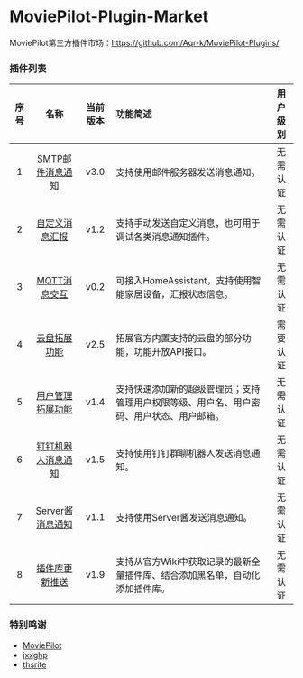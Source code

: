 # MoviePilot-Plugin-Market

MoviePilot第三方插件市场：https://github.com/Aqr-k/MoviePilot-Plugins/

### 插件列表

| 序号 |                名称                | 当前版本 | 功能简述                                     | 用户级别 |
|:--:|:--------------------------------:|:----:|:-----------------------------------------|:----:|
| 1  |  [SMTP邮件消息通知](docs/SmtpMsg.md)   | v3.0 | 支持使用邮件服务器发送消息通知。                         | 无需认证 |
| 2  | [自定义消息汇报](docs/SendCustomMsg.md) | v1.2 | 支持手动发送自定义消息，也可用于调试各类消息通知插件。              | 无需认证 |
| 3  |  [MQTT消息交互](docs/MqttClient.md)  | v0.2 | 可接入HomeAssistant，支持使用智能家居设备，汇报状态信息。      | 无需认证 |
| 4  |   [云盘拓展功能](docs/CloudHelperPlus.md)   | v2.5 | 拓展官方内置支持的云盘的部分功能，功能开放API接口。              | 需要认证 |
| 5  |  [用户管理拓展功能](docs/UserSettingPlus.md)  | v1.4 | 支持快速添加新的超级管理员；支持管理用户权限等级、用户名、用户密码、用户状态、用户邮箱。 | 无需认证 |
| 6  |  [钉钉机器人消息通知](/docs/DingTalkBotMsg.md)  | v1.5 | 支持使用钉钉群聊机器人发送消息通知。                       | 无需认证 |
| 7  |  [Server酱消息通知](/docs/ServerChanMsg.md)  | v1.1 | 支持使用Server酱发送消息通知。                       | 无需认证 |
| 8  |  [插件库更新推送](/docs/PluginMarketsAutoUpdate.md)  | v1.9 | 支持从官方Wiki中获取记录的最新全量插件库、结合添加黑名单，自动化添加插件库。 | 无需认证 |

### 特别鸣谢
- [MoviePilot](https://github.com/jxxghp/MoviePilot)
- [jxxghp](https://github.com/jxxghp)
- [thsrite](https://github.com/thsrite)
